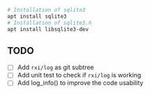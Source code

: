 


``` bash
# Installation of sqlite3
apt install sqlite3
# Installation of sqlite3.h
apt install libsqlite3-dev
```


## TODO

- [ ] Add `rxi/log` as git subtree
- [ ] Add unit test to check if `rxi/log` is working
- [ ] Add log_info() to improve the code usability

<!--

`
https://cloudinfrastructureservices.co.uk/how-to-install-db-browser-for-sqlite-in-ubuntu-server-20-04/


GitHub repo SEO:
-------------------
description: tbsys written as technical interview test


$ sqlite3
-------------------
read more about this tool
integrate it with you bash scripts


sqlite> .help


create db using bash
---------------------
$ sqlite3 test.db




-->
